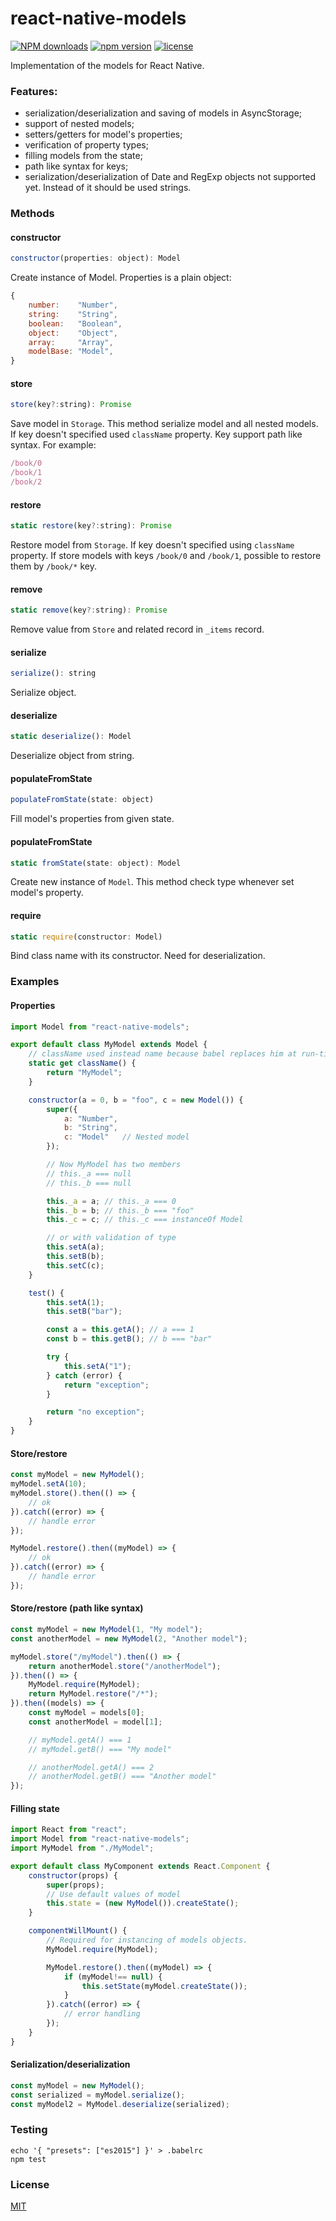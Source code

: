 # react-native-models
[![NPM downloads](http://img.shields.io/npm/dm/react-native-models.svg?style=flat&label=npm%20downloads)](https://npmjs.org/package/react-native-models)
[![npm version](https://badge.fury.io/js/react-native-models.svg)](http://badge.fury.io/js/react-native-models)
[![license](https://img.shields.io/npm/l/react-native-models.svg)](https://opensource.org/licenses/MIT)

Implementation of the models for React Native.

### Features:
- serialization/deserialization and saving of models in AsyncStorage;
- support of nested models;
- setters/getters for model's properties;
- verification of property types;
- filling models from the state;
- path like syntax for keys;
- serialization/deserialization of Date and RegExp objects not supported yet. Instead of it should be used strings.

### Methods

#### constructor
```javascript
constructor(properties: object): Model
```
Create instance of Model. Properties is a plain object:
```javascript
{
    number:    "Number",
    string:    "String",
    boolean:   "Boolean",
    object:    "Object",
    array:     "Array",
    modelBase: "Model",
}
```

#### store
```javascript
store(key?:string): Promise
```
Save model in `Storage`. This method serialize model and all nested models. If key doesn't specified used `className` property. Key support path like syntax. For example:
```javascript
/book/0
/book/1
/book/2
```
#### restore
```javascript
static restore(key?:string): Promise
```
Restore model from `Storage`. If key doesn't specified using `className` property. If store models with keys `/book/0` and `/book/1`, possible to restore them by `/book/*` key.
#### remove
```javascript
static remove(key?:string): Promise
```
Remove value from `Store` and related record in `_items` record.
#### serialize
```javascript
serialize(): string
```
Serialize object.
#### deserialize
```javascript
static deserialize(): Model
```
Deserialize object from string.
#### populateFromState
```javascript
populateFromState(state: object)
```
Fill model's properties from given state.
#### populateFromState
```javascript
static fromState(state: object): Model
```
Create new instance of `Model`. This method check type whenever set model's property.
#### require
```javascript
static require(constructor: Model)
```
Bind class name with its constructor. Need for deserialization.


### Examples

#### Properties
```javascript
import Model from "react-native-models";

export default class MyModel extends Model {
    // className used instead name because babel replaces him at run-time.
    static get className() {
        return "MyModel";
    }

    constructor(a = 0, b = "foo", c = new Model()) {
        super({
            a: "Number",
            b: "String",
            c: "Model"   // Nested model
        });

        // Now MyModel has two members
        // this._a === null
        // this._b === null

        this._a = a; // this._a === 0
        this._b = b; // this._b === "foo"
        this._c = c; // this._c === instanceOf Model

        // or with validation of type
        this.setA(a);
        this.setB(b);
        this.setC(c);
    }

    test() {
        this.setA(1);
        this.setB("bar");

        const a = this.getA(); // a === 1
        const b = this.getB(); // b === "bar"

        try {
            this.setA("1");
        } catch (error) {
            return "exception";
        }

        return "no exception";
    }
}
```

#### Store/restore
```javascript
const myModel = new MyModel();
myModel.setA(10);
myModel.store().then(() => {
    // ok
}).catch((error) => {
    // handle error
});

MyModel.restore().then((myModel) => {
    // ok
}).catch((error) => {
    // handle error
});
```

#### Store/restore (path like syntax)
```javascript
const myModel = new MyModel(1, "My model");
const anotherModel = new MyModel(2, "Another model");

myModel.store("/myModel").then(() => {
    return anotherModel.store("/anotherModel");
}).then(() => {
    MyModel.require(MyModel);
    return MyModel.restore("/*");
}).then((models) => {
    const myModel = models[0];
    const anotherModel = model[1];

    // myModel.getA() === 1
    // myModel.getB() === "My model"

    // anotherModel.getA() === 2
    // anotherModel.getB() === "Another model"
});
```

#### Filling state

```javascript
import React from "react";
import Model from "react-native-models";
import MyModel from "./MyModel";

export default class MyComponent extends React.Component {
    constructor(props) {
        super(props);
        // Use default values of model
        this.state = (new MyModel()).createState();
    }

    componentWillMount() {
        // Required for instancing of models objects.
        MyModel.require(MyModel);

        MyModel.restore().then((myModel) => {
            if (myModel!== null) {
                this.setState(myModel.createState());
            }
        }).catch((error) => {
            // error handling
        });
    }
}
```

#### Serialization/deserialization
```javascript
const myModel = new MyModel();
const serialized = myModel.serialize();
const myModel2 = MyModel.deserialize(serialized);
```

### Testing
```
echo '{ "presets": ["es2015"] }' > .babelrc
npm test
```

### License
[MIT](https://opensource.org/licenses/MIT)